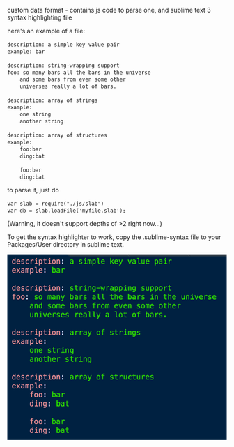 custom data format - contains js code to parse one, and sublime text 3 syntax highlighting file

here's an example of a file:

```
description: a simple key value pair
example: bar

description: string-wrapping support
foo: so many bars all the bars in the universe
	and some bars from even some other 
	universes really a lot of bars.

description: array of strings
example:
	one string
	another string

description: array of structures
example:
	foo:bar
	ding:bat

	foo:bar
	ding:bat
```
  
to parse it, just do 

```
var slab = require("./js/slab")
var db = slab.loadFile('myfile.slab');
```

(Warning, it doesn't support depths of >2 right now...)

To get the syntax highlighter to work, copy the .sublime-syntax file to your Packages/User directory in sublime text.

![Alt screenshot](sshot.png?raw=true)
